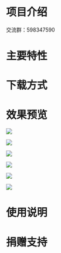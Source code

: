 # 项目介绍

交流群：598347590

# 主要特性

# 下载方式

# 效果预览

![](https://img2020.cnblogs.com/blog/1871532/202004/1871532-20200414164831124-1744818878.png)

![](https://img2020.cnblogs.com/blog/1871532/202004/1871532-20200414164903360-58612556.png)

![](https://img2020.cnblogs.com/blog/1871532/202004/1871532-20200414164921250-670971193.png)

![](https://img2020.cnblogs.com/blog/1871532/202004/1871532-20200414164939773-28206162.png)

![](https://img2020.cnblogs.com/blog/1871532/202004/1871532-20200414164958561-335358585.png)

![](https://img2020.cnblogs.com/blog/1871532/202004/1871532-20200414205803081-1744839791.png)

# 使用说明

 # 捐赠支持

